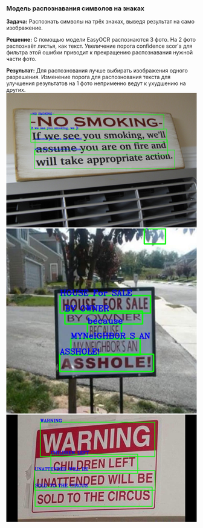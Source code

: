 ### Модель распознавания символов на знаках

**Задача:** Распознать символы на трёх знаках, выведя результат на само изображение.

**Решение:** С помощью модели EasyOCR распознаются 3 фото. На 2 фото распознаёт листья, как текст. Увеличение порога confidence scor'а для фильтра этой ошибки приводит к прекращению распознавания нужной части фото.

**Результат:**
Для распознования лучше выбирать изображения одного разрешения. Изменение порога для распознования текста для улучшения результатов на 1 фото неприменно ведут к ухудшению на других.
![test1](test1.jpg)
![test2](test2.jpg)
![test3](test3.jpg)